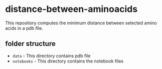 # distance-between-aminoacids
This repository computes the minimum distance between selected amino acids in a pdb file.

## folder structure
* `data` - This directory contains pdb file
* `notebooks` - This directory contains the notebook files
